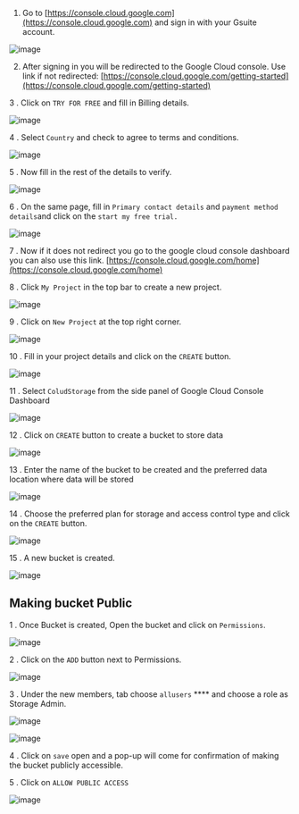 
1. Go to [https://console.cloud.google.com](https://console.cloud.google.com) and sign in with your Gsuite account.

![image](https://user-images.githubusercontent.com/32592458/212658353-8fed1d92-2e9d-4a9f-99c9-a359dc08698f.png)

2. After signing in you will be redirected to the Google Cloud console. Use link if not redirected: [https://console.cloud.google.com/getting-started](https://console.cloud.google.com/getting-started)

3 .  Click on `TRY FOR FREE` and fill in Billing details.

![image](https://user-images.githubusercontent.com/32592458/212658391-1bd0d4ca-2b0d-452b-8433-844efda39820.png)

4 . Select `Country` and check to agree to terms and conditions.

![image](https://user-images.githubusercontent.com/32592458/212658410-f1ed8d3a-0155-48b2-af9f-6d32f564b450.png)

5 . Now fill in the rest of the details to verify.

![image](https://user-images.githubusercontent.com/32592458/212658435-487ebaa8-87fd-4223-9839-3b67f734c64d.png)

6 . On the same page, fill in `Primary contact details` and `payment method details`and click on the `start my free trial.`

![image](https://user-images.githubusercontent.com/32592458/212658459-8d951455-6974-43d7-ac41-c68417d11ef7.png)

7 . Now if it does not redirect you go to the google cloud console dashboard you can also use this link. [https://console.cloud.google.com/home](https://console.cloud.google.com/home)

8 . Click `My Project` in the top bar to create a new project.

![image](https://user-images.githubusercontent.com/32592458/212658486-b65ab5bc-f270-4e71-b2fc-55a9e8ac010f.png)



9 . Click on `New Project` at the top right corner.



![image](https://user-images.githubusercontent.com/32592458/212658511-abbcf419-0d1e-406d-9bd6-b4f58c2b5379.png)

10 . Fill in your project details and click on the `CREATE` button.

![image](https://user-images.githubusercontent.com/32592458/212659618-d639b26f-f998-4f78-97f5-09c25a2d210c.png)

11 . Select `ColudStorage` from the side panel of Google Cloud Console Dashboard

![image](https://user-images.githubusercontent.com/32592458/212659644-31270258-de4f-4457-812a-e9ca693318a3.png)



12 . Click on `CREATE` button to create a bucket to store data



![image](https://user-images.githubusercontent.com/32592458/212659921-587ddafc-1d15-4e8c-849c-3b087c987dec.png)

13 . Enter the name of the bucket to be created and the preferred data location where data will be stored

![image](https://user-images.githubusercontent.com/32592458/212659958-a2f60758-3580-4ebd-a2a6-ecd2d9c9ee97.png)

14 . Choose the preferred plan for storage and access control type and click on the `CREATE` button.

![image](https://user-images.githubusercontent.com/32592458/212659975-fa03ee09-ce26-4126-a12d-67533c64f2af.png)

15 . A new bucket is created.

![image](https://user-images.githubusercontent.com/32592458/212659992-4e172f37-b99d-43c0-bd1c-42169b90d1c5.png)



## Making bucket Public

1 . Once Bucket is created, Open the bucket and click on `Permissions`.

![image](https://user-images.githubusercontent.com/32592458/212660019-29e80d68-f442-4bd5-802b-ba235490c4c1.png)



2 .  Click on the `ADD` button next to Permissions.

![image](https://user-images.githubusercontent.com/32592458/212660044-e3ed0eba-e776-486f-ac99-a10bcf10925d.png)

3 . Under the new members, tab choose `allusers` **** and choose a role as Storage Admin.

![image](https://user-images.githubusercontent.com/32592458/212660068-c45ff88c-1ca3-4957-9f5e-bbf6afffc43c.png)



![image](https://user-images.githubusercontent.com/32592458/212660108-74a4e900-2852-41fe-ae95-e8e2adaf81fc.png)



4 . Click on `save` open and a pop-up will come for confirmation of making the bucket publicly accessible.

5 . Click on `ALLOW PUBLIC ACCESS`

![image](https://user-images.githubusercontent.com/32592458/212660135-9f33ac04-1b9c-4415-90b3-766ee23df40c.png)
